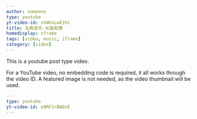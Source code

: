 ```yaml
---
author: someone
type: youtube
yt-video-id: sVWUxLwE3Vs
title: 古典音乐-长笛和箫
homedisplay: iframe
tags: [video, music, iframe]
category: [video]
---
```

This is a youtube post type video.

For a YouTube video, no embedding code is required, it all works through the video ID. A featured image is not needed, as the video thumbnail will be used.

```yml
---
type: youtube
yt-video-id: e0RFirBWQsE
---
```
